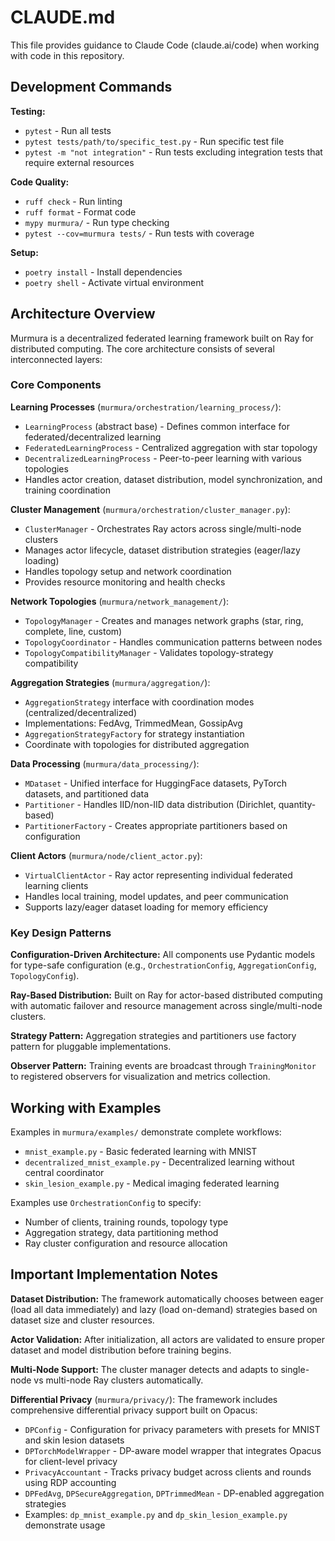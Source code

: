 # CLAUDE.md

This file provides guidance to Claude Code (claude.ai/code) when working with code in this repository.

## Development Commands

**Testing:**
- `pytest` - Run all tests
- `pytest tests/path/to/specific_test.py` - Run specific test file
- `pytest -m "not integration"` - Run tests excluding integration tests that require external resources

**Code Quality:**
- `ruff check` - Run linting
- `ruff format` - Format code
- `mypy murmura/` - Run type checking
- `pytest --cov=murmura tests/` - Run tests with coverage

**Setup:**
- `poetry install` - Install dependencies
- `poetry shell` - Activate virtual environment

## Architecture Overview

Murmura is a decentralized federated learning framework built on Ray for distributed computing. The core architecture consists of several interconnected layers:

### Core Components

**Learning Processes** (`murmura/orchestration/learning_process/`):
- `LearningProcess` (abstract base) - Defines common interface for federated/decentralized learning
- `FederatedLearningProcess` - Centralized aggregation with star topology
- `DecentralizedLearningProcess` - Peer-to-peer learning with various topologies
- Handles actor creation, dataset distribution, model synchronization, and training coordination

**Cluster Management** (`murmura/orchestration/cluster_manager.py`):
- `ClusterManager` - Orchestrates Ray actors across single/multi-node clusters
- Manages actor lifecycle, dataset distribution strategies (eager/lazy loading)
- Handles topology setup and network coordination
- Provides resource monitoring and health checks

**Network Topologies** (`murmura/network_management/`):
- `TopologyManager` - Creates and manages network graphs (star, ring, complete, line, custom)
- `TopologyCoordinator` - Handles communication patterns between nodes
- `TopologyCompatibilityManager` - Validates topology-strategy compatibility

**Aggregation Strategies** (`murmura/aggregation/`):
- `AggregationStrategy` interface with coordination modes (centralized/decentralized)
- Implementations: FedAvg, TrimmedMean, GossipAvg
- `AggregationStrategyFactory` for strategy instantiation
- Coordinate with topologies for distributed aggregation

**Data Processing** (`murmura/data_processing/`):
- `MDataset` - Unified interface for HuggingFace datasets, PyTorch datasets, and partitioned data
- `Partitioner` - Handles IID/non-IID data distribution (Dirichlet, quantity-based)
- `PartitionerFactory` - Creates appropriate partitioners based on configuration

**Client Actors** (`murmura/node/client_actor.py`):
- `VirtualClientActor` - Ray actor representing individual federated learning clients
- Handles local training, model updates, and peer communication
- Supports lazy/eager dataset loading for memory efficiency

### Key Design Patterns

**Configuration-Driven Architecture:**
All components use Pydantic models for type-safe configuration (e.g., `OrchestrationConfig`, `AggregationConfig`, `TopologyConfig`).

**Ray-Based Distribution:**
Built on Ray for actor-based distributed computing with automatic failover and resource management across single/multi-node clusters.

**Strategy Pattern:**
Aggregation strategies and partitioners use factory pattern for pluggable implementations.

**Observer Pattern:**
Training events are broadcast through `TrainingMonitor` to registered observers for visualization and metrics collection.

## Working with Examples

Examples in `murmura/examples/` demonstrate complete workflows:
- `mnist_example.py` - Basic federated learning with MNIST
- `decentralized_mnist_example.py` - Decentralized learning without central coordinator
- `skin_lesion_example.py` - Medical imaging federated learning

Examples use `OrchestrationConfig` to specify:
- Number of clients, training rounds, topology type
- Aggregation strategy, data partitioning method
- Ray cluster configuration and resource allocation

## Important Implementation Notes

**Dataset Distribution:**
The framework automatically chooses between eager (load all data immediately) and lazy (load on-demand) strategies based on dataset size and cluster resources.

**Actor Validation:**
After initialization, all actors are validated to ensure proper dataset and model distribution before training begins.

**Multi-Node Support:**
The cluster manager detects and adapts to single-node vs multi-node Ray clusters automatically.

**Differential Privacy** (`murmura/privacy/`):
The framework includes comprehensive differential privacy support built on Opacus:
- `DPConfig` - Configuration for privacy parameters with presets for MNIST and skin lesion datasets
- `DPTorchModelWrapper` - DP-aware model wrapper that integrates Opacus for client-level privacy
- `PrivacyAccountant` - Tracks privacy budget across clients and rounds using RDP accounting
- `DPFedAvg`, `DPSecureAggregation`, `DPTrimmedMean` - DP-enabled aggregation strategies
- Examples: `dp_mnist_example.py` and `dp_skin_lesion_example.py` demonstrate usage